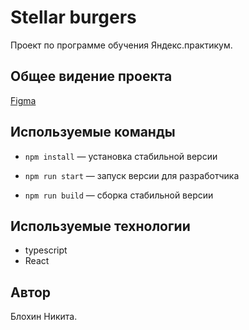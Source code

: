 # Stellar burgers

Проект по программе обучения Яндекс.практикум.

## Общее видение проекта

[Figma](https://www.figma.com/design/zFGN2O5xktHl9VmoOieq5E/React-_-Проектные-задачи_external_link?node-id=20-158&t=rJEsP5UQaUqUvXJl-0)

## Используемые команды

- `npm install` — установка стабильной версии

- `npm run start` — запуск версии для разработчика

- `npm run build` — cборка стабильной версии

## Используемые технологии

- typescript
- React

## Автор

Блохин Никита.
